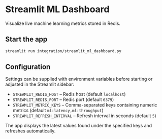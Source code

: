 # Streamlit ML Dashboard

Visualize live machine learning metrics stored in Redis.

## Start the app

```bash
streamlit run integration/streamlit_ml_dashboard.py
```

## Configuration

Settings can be supplied with environment variables before starting or adjusted in the Streamlit sidebar:

- `STREAMLIT_REDIS_HOST` – Redis host (default `localhost`)
- `STREAMLIT_REDIS_PORT` – Redis port (default `6379`)
- `STREAMLIT_METRIC_KEYS` – Comma-separated keys containing numeric metrics (default `ml:latency,ml:throughput`)
- `STREAMLIT_REFRESH_INTERVAL` – Refresh interval in seconds (default `5`)

The app displays the latest values found under the specified keys and refreshes automatically.
